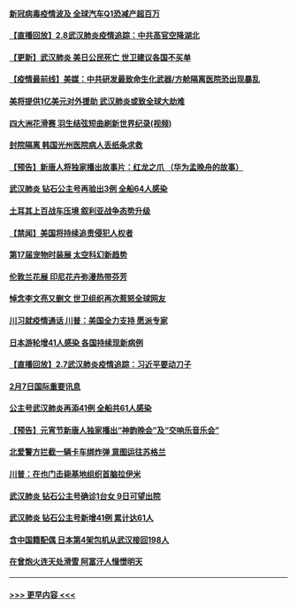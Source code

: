 #### [新冠病毒疫情波及 全球汽车Q1恐减产超百万](../pages/prog202/a102772695.md?t=02090133) 
#### [【直播回放】2.8武汉肺炎疫情追踪：中共高官空降湖北](../pages/prog202/a102772618.md?t=02090133) 
#### [【更新】武汉肺炎 美日公民死亡 世卫建议各国不买单](../pages/prog202/a102770740.md?t=02090133) 
#### [【疫情最前线】美媒：中共研发最致命生化武器/方舱隔离医院恐出现暴乱](../pages/prog202/a102772439.md?t=02090133) 
#### [美将提供1亿美元对外援助 武汉肺炎或致全球大劫难](../pages/prog202/a102772361.md?t=02090133) 
#### [四大洲花滑赛 羽生结弦短曲刷新世界纪录(视频)](../pages/prog202/a102772341.md?t=02090133) 
#### [封院隔离 韩国光州医院病人丢纸条求救](../pages/prog202/a102772282.md?t=02090133) 
#### [【预告】新唐人将独家播出故事片：红龙之爪 （华为孟晚舟的故事）](../pages/prog202/a102767728.md?t=02090133) 
#### [武汉肺炎 钻石公主号再验出3例 全船64人感染](../pages/prog202/a102771726.md?t=02090133) 
#### [土耳其上百战车压境 叙利亚战争态势升级](../pages/prog202/a102772132.md?t=02090133) 
#### [【禁闻】美国将持续追责侵犯人权者](../pages/prog202/a102772042.md?t=02090133) 
#### [第17届宠物时装展 太空科幻新趋势](../pages/prog202/a102772033.md?t=02090133) 
#### [伦敦兰花展 印尼花卉弥漫热带芬芳](../pages/prog202/a102772026.md?t=02090133) 
#### [悼念李文亮又删文 世卫组织再次惹怒全球网友](../pages/prog202/a102771968.md?t=02090133) 
#### [川习就疫情通话 川普：美国全力支持 愿派专家](../pages/prog202/a102771930.md?t=02090133) 
#### [日本游轮增41人感染 各国持续现新病例](../pages/prog202/a102771912.md?t=02090133) 
#### [【直播回放】2.7武汉肺炎疫情追踪：习近平要动刀子](../pages/prog202/a102771649.md?t=02090133) 
#### [2月7日国际重要讯息](../pages/prog202/a102771747.md?t=02090133) 
#### [公主号武汉肺炎再添41例 全船共61人感染](../pages/prog202/a102771703.md?t=02090133) 
#### [【预告】元宵节新唐人独家播出“神韵晚会”及“交响乐音乐会”](../pages/prog202/a102767674.md?t=02090133) 
#### [北爱警方拦截一辆卡车绑炸弹 意图运往苏格兰](../pages/prog202/a102771609.md?t=02090133) 
#### [川普：在也门击毙基地组织首脑拉伊米](../pages/prog202/a102771528.md?t=02090133) 
#### [武汉肺炎 钻石公主号确诊1台女 9日可望出院](../pages/prog202/a102771518.md?t=02090133) 
#### [武汉肺炎 钻石公主号新增41例 累计达61人](../pages/prog202/a102771486.md?t=02090133) 
#### [含中国籍配偶 日本第4架包机从武汉接回198人](../pages/prog202/a102771472.md?t=02090133) 
#### [在曾炮火连天处滑雪 阿富汗人憧憬明天](../pages/prog202/a102771290.md?t=02090133) 

----
#### [ >>> 更早内容 <<< ](../indexes/prog202-earlier.md)
